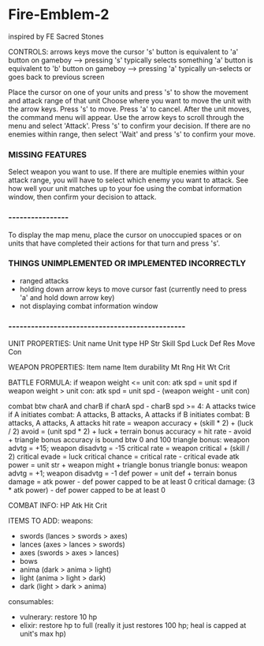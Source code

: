 # Fire-Emblem-2
inspired by FE Sacred Stones

CONTROLS:
arrows keys move the cursor
's' button is equivalent to 'a' button on gameboy --> pressing 's' typically selects something
'a' button is equivalent to 'b' button on gameboy --> pressing 'a' typically un-selects or goes back to previous screen

Place the cursor on one of your units and press 's' to show the movement and attack range of that unit
Choose where you want to move the unit with the arrow keys. Press 's' to move. Press 'a' to cancel. 
After the unit moves, the command menu will appear. 
Use the arrow keys to scroll through the menu and select 'Attack'. Press 's' to confirm your decision. 
If there are no enemies within range, then select 'Wait' and press 's' to confirm your move. 
### MISSING FEATURES ###
Select weapon you want to use. 
If there are multiple enemies within your attack range, you will have to select which enemy you want to attack. 
See how well your unit matches up to your foe using the combat information window, then confirm your decision to attack. 
### ---------------- ###
To display the map menu, place the cursor on unoccupied spaces or on units that have completed their actions for that turn
and press 's'. 

### THINGS UNIMPLEMENTED OR IMPLEMENTED INCORRECTLY ###
- ranged attacks
- holding down arrow keys to move cursor fast (currently need to press 'a' and hold down arrow key)
- not displaying combat information window
### ----------------------------------------------- ###

UNIT PROPERTIES:
Unit name
Unit type
HP
Str
Skill
Spd
Luck
Def
Res
Move
Con

WEAPON PROPERTIES:
Item name
Item durability
Mt
Rng
Hit
Wt
Crit

BATTLE FORMULA:
if weapon weight <= unit con: atk spd = unit spd
if weapon weight > unit con: atk spd = unit spd - (weapon weight - unit con)

combat btw charA and charB
if charA spd - charB spd >= 4: A attacks twice
	if A initiates combat: A attacks, B attacks, A attacks
	if B initiates combat: B attacks, A attacks, A attacks
hit rate = weapon accuracy + (skill * 2) + (luck / 2)
avoid = (unit spd * 2) + luck + terrain bonus
accuracy = hit rate - avoid + triangle bonus
	accuracy is bound btw 0 and 100
	triangle bonus: weapon advtg = +15; weapon disadvtg = -15
critical rate = weapon critical + (skill / 2)
critical evade = luck
critical chance = critical rate - critical evade
atk power = unit str + weapon might + triangle bonus
	triangle bonus: weapon advtg = +1; weapon disadvtg = -1
def power = unit def + terrain bonus
damage = atk power - def power
	capped to be at least 0
critical damage: (3 * atk power) - def power
	capped to be at least 0

COMBAT INFO:
HP
Atk
Hit
Crit

ITEMS TO ADD:
weapons:
- swords (lances > swords > axes)
- lances (axes > lances > swords)
- axes (swords > axes > lances)
- bows 
- anima (dark > anima > light)
- light (anima > light > dark)
- dark (light > dark > anima)

consumables:
- vulnerary: restore 10 hp
- elixir: restore hp to full (really it just restores 100 hp; heal is capped at unit's max hp)
